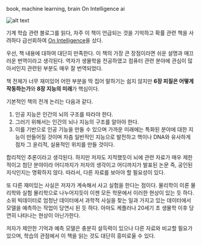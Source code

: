 book, machine learning, brain
On Intelligence
ai

![alt text](http://book.daum-img.net/R110x160/ENG9780805078534?moddttm=20140604070550 "on intelligence")

기계 학습 관련 블로그를 읽다, 자주 이 책이 언급되는 것을 기억하고 확률 관련 책을 사려하다 급선회하여
[On Intelligence](http://www.yes24.com/24/goods/3794199?scode=032&OzSrank=5)을 샀다.

우선, 책 내용에 대하여 대단히 만족한다.
이 책의 가장 큰 장점이라면 쉬운 설명과 매끄러운 번역이라고 생각된다.
역자가 생물학을 전공하였고 컴퓨터 관련 분야에 관심이 많아서인지 관련된 부분도 매우 잘 번역되었다. 

책 전체가 너무 재미있어 어떤 부분을 딱 집어 말하기는 쉽지 않지만
**6장 피질은 어떻게 작동하는가**와 **8장 지능의 미래**가 핵심이다. 

기본적인 책의 전개 논리는 다음과 같다.

1. 인공 지능은 인간의 뇌의 구조를 따라야 한다.
1. 그러기 위해서는 인간의 뇌나 지능의 구조를 알아야 한다.
1. 이를 기반으로 인공 기능을 만들 수 있으며 가까운 미래에는
 특화된 분야에 대한 지능이 만들어질 것이며 차츰 일반적인 지능으로 발전하고
 핵이나 DNA와 유사하게 점차 그 윤리적, 실용적인 위치를 만들 것이다.

합리적인 추론이라고 생각된다.
하지만 저자도 지적했듯이 뇌에 관련 자료가 매우 제한적이고 첨단 분야이라 어디까지가 저자의 생각이고 어디까지가 발표된 논문 즉, 공인된 지식인지는 명확하지 않다.
따라서, 다른 자료를 보아야 할 필요성이 있다.

또 다른 재미있는 사실은 저자가 계속해서 사고 실험을 한다는 점이다.
물리학이 이론 물리학와 실험 물리학으로 나누어지듯이 이젠 모든 학문에서 이러한 현상이 있는 듯 하다.
소위 빅데이터로 엄청난 데이터에서 과학적 사실을 찾는 일과 가지고 있는 데이터에서 모델을 예측하는 작업이 당연시 된 듯 하다.
아마도 케플러나 20세기 초 생물학 이후 당연히 나타나는 현상이 아닌가한다. 

저자가 제안한 기억과 예측 모델은 충분히 설득력이 있으나 다른 자료와 비교할 필요가 있으며,
학습의 관점에서 이 책을 읽는 것도 대단히 흥미로울 수 있다.
